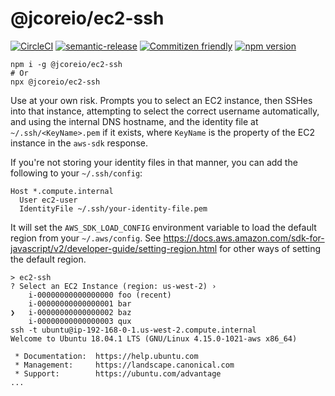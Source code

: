 # @jcoreio/ec2-ssh

[![CircleCI](https://circleci.com/gh/jcoreio/ec2-ssh.svg?style=svg)](https://circleci.com/gh/jcoreio/ec2-ssh)
[![semantic-release](https://img.shields.io/badge/%20%20%F0%9F%93%A6%F0%9F%9A%80-semantic--release-e10079.svg)](https://github.com/semantic-release/semantic-release)
[![Commitizen friendly](https://img.shields.io/badge/commitizen-friendly-brightgreen.svg)](http://commitizen.github.io/cz-cli/)
[![npm version](https://badge.fury.io/js/%40jcoreio%2Fec2-ssh.svg)](https://badge.fury.io/js/%40jcoreio%2Fec2-ssh)

```
npm i -g @jcoreio/ec2-ssh
# Or
npx @jcoreio/ec2-ssh
```

Use at your own risk. Prompts you to select an EC2 instance, then SSHes into that instance, attempting to select the correct username automatically, and using the internal DNS hostname, and the identity file at `~/.ssh/<KeyName>.pem` if it exists, where `KeyName` is the property of the EC2 instance in the `aws-sdk` response.

If you're not storing your identity files in that manner, you can add the following to your `~/.ssh/config`:

```
Host *.compute.internal
  User ec2-user
  IdentityFile ~/.ssh/your-identity-file.pem
```

It will set the `AWS_SDK_LOAD_CONFIG` environment variable to load the default region from your `~/.aws/config`.
See https://docs.aws.amazon.com/sdk-for-javascript/v2/developer-guide/setting-region.html for other ways
of setting the default region.

```
> ec2-ssh
? Select an EC2 Instance (region: us-west-2) ›
    i-00000000000000000 foo (recent)
    i-00000000000000001 bar
❯   i-00000000000000002 baz
    i-00000000000000003 qux
ssh -t ubuntu@ip-192-168-0-1.us-west-2.compute.internal
Welcome to Ubuntu 18.04.1 LTS (GNU/Linux 4.15.0-1021-aws x86_64)

 * Documentation:  https://help.ubuntu.com
 * Management:     https://landscape.canonical.com
 * Support:        https://ubuntu.com/advantage
...
```
